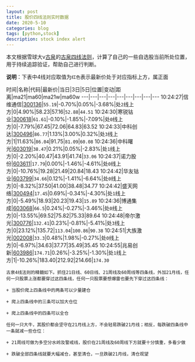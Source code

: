 ```yaml
---
layout: post
title: 股价四线法则实时数据
date: 2020-5-10
categories: blog
tags: [python,stock]
description: stock index alert
---
```



本文根据雪球大v[古泉](https://xueqiu.com/u/7148646888)的[古泉四线法则](https://xueqiu.com/7148646888/130498192)，计算了自己的一些自选股当前所处位置，用于持续追踪验证，帮助自己进行判断。

**说明**：下表中4线对应取值为`红色`表示最新价处于对应指标上方，属正面

时间|名称|代码|最新价|当日|3日|5日|位置|变动|距离|ma21|ma60|ma21w|ma60w
---|---|---|---|---|---|---|---|---
10:24:27|信维通信|[300136](https://xueqiu.com/S/SZ300136)|`55.19`|-0.70%|0.05%|-3.68%|处`2`线上方|0|4.90%|58.23|57.16|`52.88`|`44.51`
10:24:30|寒锐钴业|[300618](https://xueqiu.com/S/SZ300618)|`61.61`|-0.10%|-1.85%|-7.09%|处`0`线上方|0|-7.79%|67.45|72.06|64.83|63.52
10:24:33|中科创达|[300496](https://xueqiu.com/S/SZ300496)|`86.77`|1.13%|3.00%|0.32%|处`3`线上方|1|11.63%|`86.04`|91.75|`81.09`|`60.08`
10:24:36|中科曙光|[603019](https://xueqiu.com/S/SH603019)|`38.47`|0.21%|0.05%|-2.83%|处`1`线上方|0|-2.20%|40.47|43.91|41.74|`33.06`
10:24:37|诺力股份|[603611](https://xueqiu.com/S/SH603611)|`17.79`|0.00%|-1.46%|-4.61%|处`0`线上方|0|-10.76%|19.28|21.49|20.84|18.43
10:24:42|华友钴业|[603799](https://xueqiu.com/S/SH603799)|`34.66`|0.12%|-1.41%|-6.64%|处`0`线上方|0|-8.32%|37.50|41.00|38.48|34.77
10:24:42|盛天网络|[300494](https://xueqiu.com/S/SZ300494)|`17.45`|0.69%|-0.34%|-4.30%|处`1`线上方|0|-5.49%|18.93|20.23|19.43|`15.89`
10:24:36|博通集成|[603068](https://xueqiu.com/S/SH603068)|`66.5`|0.24%|-0.27%|-3.46%|处`0`线上方|0|-13.55%|69.52|75.82|75.33|89.64
10:24:48|帝尔激光|[300776](https://xueqiu.com/S/SZ300776)|`132.41`|0.23%|-0.81%|-5.41%|处`3`线上方|0|23.12%|135.72|`113.04`|`100.86`|`90.38`
10:24:51|大族激光|[002008](https://xueqiu.com/S/SZ002008)|`33.3`|0.48%|1.98%|-0.27%|处`0`线上方|0|-6.97%|34.63|37.77|35.49|35.45
10:24:55|兆易创新|[603986](https://xueqiu.com/S/SH603986)|`174.71`|0.26%|-3.25%|-1.30%|处`1`线上方|1|-10.26%|183.40|212.92|214.66|`174.30`

```
古泉4线法则的精髓如下。抓住21日线、60日线、21周线及60周线等四条线，外加21月线，任何一只股票上涨都要穿过这四条线，任何一只股票要想爆雷也要先下穿过这四条线：

+ 当股价爬上四条线中的两条可以少量建仓

+ 爬上四条线中的三条可以加大仓位

+ 爬上四条线中的四条可以全仓

任何一只大牛，其股价都会坚守在21月线上方，不会轻易跌破21月线；相反，每跌破四条线中一条就减一些仓位：

+ 21周线可做为多空分水岭及警戒线，股价在21周线及60周线下方就要十分慎重，多看少做

+ 跌破全部四条线就要大幅减仓，甚至清仓，一旦跌破21月线，清仓观望
```